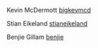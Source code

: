 Kevin McDermott [bigkevmcd](https://github.com/bigkevmcd)

Stian Eikeland [stianeikeland](https://github.com/stianeikeland)

Benjie Gillam [benjie](https://github.com/benjie)
